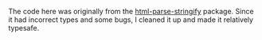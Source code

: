 The code here was originally from the [html-parse-stringify](https://github.com/henrikjoreteg/html-parse-stringify) package. 
Since it had incorrect types and some bugs, I cleaned it up and made it relatively typesafe. 